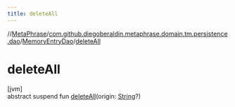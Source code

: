 ```yaml
---
title: deleteAll
---
```

//[MetaPhrase](../../../index.html)/[com.github.diegoberaldin.metaphrase.domain.tm.persistence.dao](../index.html)/[MemoryEntryDao](index.html)/[deleteAll](delete-all.html)



# deleteAll



[jvm]\
abstract suspend fun [deleteAll](delete-all.html)(origin: [String](https://kotlinlang.org/api/latest/jvm/stdlib/kotlin/-string/index.html)?)




